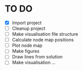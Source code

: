 # TO DO
- [x] Import project 
- [ ] Cleanup project
- [ ] Make visualisation file structure 
- [ ] Calculate node map positions
- [ ] Plot node map
- [ ] Make figures
- [ ] Draw lines from solution
- [ ] Make visualisation ...
